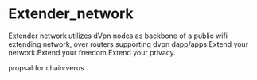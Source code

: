 # Extender_network

Extender network utilizes dVpn nodes as
backbone of a public wifi extending network, over routers supporting dvpn dapp/apps.Extend your network.Extend your freedom.Extend your privacy.

propsal for chain:verus
